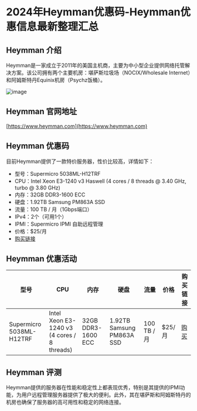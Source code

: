 # 2024年Heymman优惠码-Heymman优惠信息最新整理汇总

## Heymman 介绍
Heymman是一家成立于2011年的美国主机商，主要为中小型企业提供网络托管解决方案。该公司拥有两个主要机房：堪萨斯垃圾场（NOCIX/Wholesale Internet）和阿姆斯特丹Equinix机房（Psychz饭桶）。

![image](https://github.com/nishimagihonoka/Heymman/assets/167594748/6ddcc12d-327e-44a2-adbd-eaa2db576788)

## Heymman 官网地址
[https://www.heymman.com](https://www.heymman.com)

## Heymman 优惠码
目前Heymman提供了一款特价服务器，性价比较高，详情如下：

- 型号：Supermicro 5038ML-H12TRF
- CPU：Intel Xeon E3-1240 v3 Haswell (4 cores / 8 threads @ 3.40 GHz, turbo @ 3.80 GHz)
- 内存：32GB DDR3-1600 ECC
- 硬盘：1.92TB Samsung PM863A SSD
- 流量：100 TB / 月（1Gbps端口）
- IPv4：2个（可用1个）
- IPMI：Supermicro IPMI 自助远程管理
- 价格：$25/月
- [购买链接](https://support.heymman.com/cart.php?a=add&pid=463)

## Heymman 优惠活动

| 型号              | CPU                                             | 内存            | 硬盘                 | 流量         | 价格  | 购买链接                                                    |
|------------------|-------------------------------------------------|-----------------|----------------------|--------------|-------|-------------------------------------------------------------|
| Supermicro 5038ML-H12TRF | Intel Xeon E3-1240 v3 (4 cores / 8 threads) | 32GB DDR3-1600 ECC | 1.92TB Samsung PM863A SSD | 100 TB / 月 | $25/月 | [购买](https://support.heymman.com/cart.php?a=add&pid=463) |

## Heymman 评测
Heymman提供的服务器在性能和稳定性上都表现优秀，特别是其提供的IPMI功能，为用户远程管理服务器提供了极大的便利。此外，其在堪萨斯和阿姆斯特丹的机房也确保了服务器的高可用性和稳定的网络连接。

